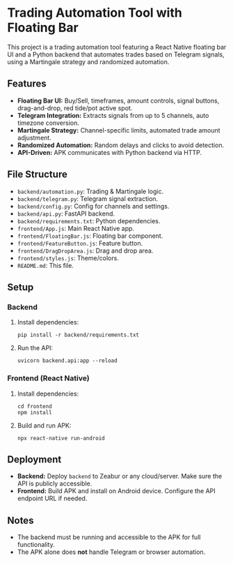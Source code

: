 # Trading Automation Tool with Floating Bar

This project is a trading automation tool featuring a React Native floating bar UI and a Python backend that automates trades based on Telegram signals, using a Martingale strategy and randomized automation.

## Features

- **Floating Bar UI:** Buy/Sell, timeframes, amount controls, signal buttons, drag-and-drop, red tide/pot active spot.
- **Telegram Integration:** Extracts signals from up to 5 channels, auto timezone conversion.
- **Martingale Strategy:** Channel-specific limits, automated trade amount adjustment.
- **Randomized Automation:** Random delays and clicks to avoid detection.
- **API-Driven:** APK communicates with Python backend via HTTP.

## File Structure

- `backend/automation.py`: Trading & Martingale logic.
- `backend/telegram.py`: Telegram signal extraction.
- `backend/config.py`: Config for channels and settings.
- `backend/api.py`: FastAPI backend.
- `backend/requirements.txt`: Python dependencies.
- `frontend/App.js`: Main React Native app.
- `frontend/FloatingBar.js`: Floating bar component.
- `frontend/FeatureButton.js`: Feature button.
- `frontend/DragDropArea.js`: Drag and drop area.
- `frontend/styles.js`: Theme/colors.
- `README.md`: This file.

## Setup

### Backend

1. Install dependencies:
    ```
    pip install -r backend/requirements.txt
    ```
2. Run the API:
    ```
    uvicorn backend.api:app --reload
    ```

### Frontend (React Native)

1. Install dependencies:
    ```
    cd frontend
    npm install
    ```
2. Build and run APK:
    ```
    npx react-native run-android
    ```

## Deployment

- **Backend:** Deploy `backend` to Zeabur or any cloud/server. Make sure the API is publicly accessible.
- **Frontend:** Build APK and install on Android device. Configure the API endpoint URL if needed.

## Notes

- The backend must be running and accessible to the APK for full functionality.
- The APK alone does **not** handle Telegram or browser automation.
